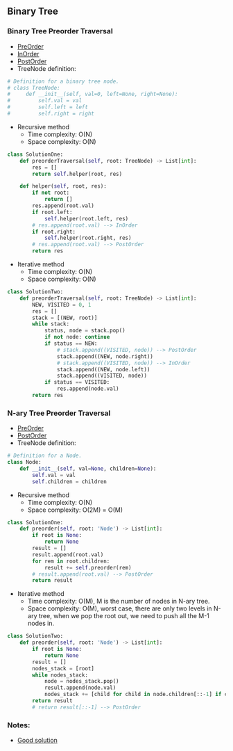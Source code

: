 ## Binary Tree

### Binary Tree Preorder Traversal
* [PreOrder](https://leetcode.com/problems/binary-tree-preorder-traversal/)
* [InOrder](https://leetcode.com/problems/binary-tree-inorder-traversal/)
* [PostOrder](https://leetcode.com/problems/binary-tree-postorder-traversal/)
* TreeNode definition:
```python
# Definition for a binary tree node.
# class TreeNode:
#     def __init__(self, val=0, left=None, right=None):
#         self.val = val
#         self.left = left
#         self.right = right
```

* Recursive method
  * Time complexity: O(N)
  * Space complexity: O(N)
```python
class SolutionOne:
    def preorderTraversal(self, root: TreeNode) -> List[int]:
        res = []
        return self.helper(root, res)

    def helper(self, root, res):
        if not root:
            return []
        res.append(root.val)
        if root.left:
            self.helper(root.left, res)
        # res.append(root.val) --> InOrder
        if root.right:
            self.helper(root.right, res)
        # res.append(root.val) --> PostOrder
        return res
```

* Iterative method
  * Time complexity: O(N)
  * Space complexity: O(N)
```python
class SolutionTwo:
    def preorderTraversal(self, root: TreeNode) -> List[int]:
        NEW, VISITED = 0, 1
        res = []
        stack = [(NEW, root)]
        while stack:
            status, node = stack.pop()
            if not node: continue
            if status == NEW:
                # stack.append((VISITED, node)) --> PostOrder
                stack.append((NEW, node.right))
                # stack.append((VISITED, node)) --> InOrder
                stack.append((NEW, node.left))
                stack.append((VISITED, node))
            if status == VISITED:
                res.append(node.val)
        return res
```

### N-ary Tree Preorder Traversal
* [PreOrder](https://leetcode.com/problems/n-ary-tree-preorder-traversal/)
* [PostOrder](https://leetcode.com/problems/n-ary-tree-postorder-traversal/)
* TreeNode definition:
```python
# Definition for a Node.
class Node:
    def __init__(self, val=None, children=None):
        self.val = val
        self.children = children
```

* Recursive method
  * Time complexity: O(N)
  * Space complexity: O(2M) = O(M)
```python
class SolutionOne:
    def preorder(self, root: 'Node') -> List[int]:
        if root is None:
            return None
        result = []
        result.append(root.val)
        for rem in root.children:
            result += self.preorder(rem)
        # result.append(root.val) --> PostOrder
        return result
```

* Iterative method
  * Time complexity: O(M), M is the number of nodes in N-ary tree.
  * Space complexity: O(M), worst case, there are only two levels in N-ary
  tree, when we pop the root out, we need to push all the M-1 nodes in.
```python
class SolutionTwo:
    def preorder(self, root: 'Node') -> List[int]:
        if root is None:
            return None
        result = []
        nodes_stack = [root]
        while nodes_stack:
            node = nodes_stack.pop()
            result.append(node.val)
            nodes_stack += [child for child in node.children[::-1] if child]
        return result
        # return result[::-1] --> PostOrder
```

### Notes:
* [Good solution](https://leetcode-cn.com/problems/n-ary-tree-preorder-traversal/solution/yi-tao-quan-fa-shua-diao-nge-bian-li-shu-de-wen--3/)